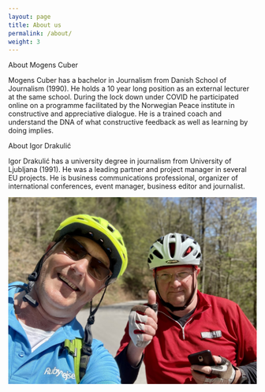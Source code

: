 ```yaml
---
layout: page
title: About us
permalink: /about/
weight: 3
---
```


About Mogens Cuber

Mogens Cuber has a bachelor in Journalism from Danish School of Journalism (1990). He holds a 10 year long position as an external lecturer at the same school. During the lock down under COVID he participated online on a programme facilitated by the Norwegian Peace institute in constructive and appreciative dialogue. He is a trained coach and understand the DNA of what constructive feedback as well as learning by doing implies.

About Igor Drakulić

Igor Drakulić has a university degree in journalism from University of Ljubljana (1991). He was a leading partner and project manager in several EU projects. He is business communications professional, organizer of international conferences, event manager, business editor and journalist.

![aboutUs_image](/assets/aboutUs.jpg)
